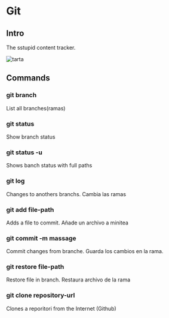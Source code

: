 # Git

## Intro

The sstupid content tracker.

![tarta](https://media4.giphy.com/media/v1.Y2lkPTc5MGI3NjExNmN1NjExbmcwamJhYnd5YWIwYTB1ZnR1Zm9oNHRhOXd0ODg2Z2VwYyZlcD12MV9pbnRlcm5hbF9naWZfYnlfaWQmY3Q9Zw/RPCjqhCd1wSuBaETr4/giphy.gif)

## Commands

### git branch
List all branches(ramas)
### git status
Show branch status
### git status -u
Shows banch status with full paths
### git log
Changes to anothers branchs. Cambia las ramas
### git add file-path
Adds a file to commit. Añade un archivo a minitea
### git commit -m massage
Commit changes from   branche. Guarda los cambios en la rama.
### git restore file-path
Restore file in branch. Restaura archivo de la rama
### git clone repository-url
Clones a reporitori from the Internet (Github)

